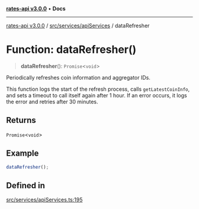 [**rates-api v3.0.0**](../../../../README.md) • **Docs**

***

[rates-api v3.0.0](../../../../modules.md) / [src/services/apiServices](../README.md) / dataRefresher

# Function: dataRefresher()

> **dataRefresher**(): `Promise`\<`void`\>

Periodically refreshes coin information and aggregator IDs.

This function logs the start of the refresh process, calls `getLatestCoinInfo`,
and sets a timeout to call itself again after 1 hour. If an error occurs, it
logs the error and retries after 30 minutes.

## Returns

`Promise`\<`void`\>

## Example

```typescript
dataRefresher();
```

## Defined in

[src/services/apiServices.ts:195](https://github.com/ZelCore-io/rates-api/blob/691ee3db71a277710156f53a41c1ecb57cce5d58/src/services/apiServices.ts#L195)
